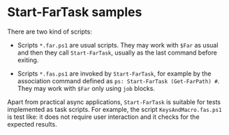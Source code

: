 # Start-FarTask samples

There are two kind of scripts:

- Scripts `*.far.ps1` are usual scripts. They may work with `$Far` as usual and
  then they call `Start-FarTask`, usually as the last command before exiting.

- Scripts `*.fas.ps1` are invoked by `Start-FarTask`, for example by the
  association command defined as `ps: Start-FarTask (Get-FarPath) #`.
  They may work with `$Far` only using `job` blocks.

Apart from practical async applications, `Start-FarTask` is suitable for tests
implemented as task scripts. For example, the script `KeysAndMacro.fas.ps1` is
test like: it does not require user interaction and it checks for the expected
results.
